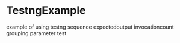 # TestngExample
example of using testng sequence 
expectedoutput 
invocationcount
grouping
parameter test
